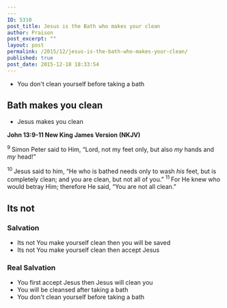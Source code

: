 ```yaml
---
---
ID: 5310
post_title: Jesus is the Bath who makes your clean
author: Praison
post_excerpt: ""
layout: post
permalink: /2015/12/jesus-is-the-bath-who-makes-your-clean/
published: true
post_date: 2015-12-18 18:33:54
---
```

<ul>
	<li>You don't clean yourself before taking a bath</li>
</ul>
<h2><strong>Bath makes you clean</strong></h2>
<ul>
	<li>Jesus makes you clean</li>
</ul>
<strong><span class="passage-display-bcv">John 13:9-11
</span><span class="passage-display-version">New King James Version (NKJV)</span></strong>

<span id="en-NKJV-26640" class="text John-13-9"><sup class="versenum">9 </sup>Simon Peter said to Him, “Lord, not my feet only, but also <i>my</i> hands and <i>my </i>head!”</span>

<span id="en-NKJV-26641" class="text John-13-10"><sup class="versenum">10 </sup>Jesus said to him, <span class="woj">“He who is bathed needs only to wash <i>his</i> feet, but is completely clean; and you are clean, but not all of you.”</span> </span><span id="en-NKJV-26642" class="text John-13-11"><sup class="versenum">11 </sup>For He knew who would betray Him; therefore He said, <span class="woj">“You are not all clean.”</span></span>
<h2><strong>Its not</strong></h2>
<h3><strong>Salvation</strong></h3>
<ul>
	<li>Its not You make yourself clean then you will be saved</li>
	<li>Its not You make yourself clean then accept Jesus</li>
</ul>
<h3><strong>Real Salvation</strong></h3>
<ul>
	<li>You first accept Jesus then Jesus will clean you</li>
	<li>You will be cleansed after taking a bath</li>
	<li>You don't clean yourself before taking a bath</li>
</ul>